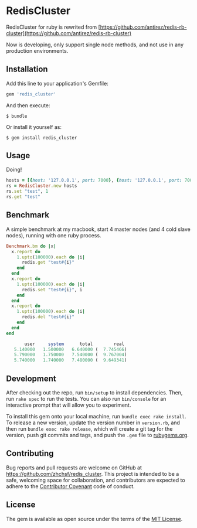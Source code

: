 # RedisCluster

RedisCluster for ruby is rewrited from [https://github.com/antirez/redis-rb-cluster](https://github.com/antirez/redis-rb-cluster)

Now is developing, only support single node methods, and not use in any production environments.


## Installation

Add this line to your application's Gemfile:

```ruby
gem 'redis_cluster'
```

And then execute:

    $ bundle

Or install it yourself as:

    $ gem install redis_cluster

## Usage

Doing!

```ruby
hosts = [{host: '127.0.0.1', port: 7000}, {host: '127.0.0.1', port: 7001}]
rs = RedisCluster.new hosts
rs.set "test", 1
rs.get "test"
```

## Benchmark

A simple benchmark at my macbook, start 4 master nodes (and 4 cold slave nodes), running with one ruby process.

```ruby
Benchmark.bm do |x|
  x.report do
    1.upto(100000).each do |i|
      redis.get "test#{i}"
    end
  end
  x.report do
    1.upto(100000).each do |i|
      redis.set "test#{i}", i
    end
  end
  x.report do
    1.upto(100000).each do |i|
      redis.del "test#{i}"
    end
  end
end
```

```ruby
       user     system      total        real
   5.140000   1.500000   6.640000 (  7.745466)
   5.790000   1.750000   7.540000 (  9.767004)
   5.740000   1.740000   7.480000 (  9.649341)
```

## Development

After checking out the repo, run `bin/setup` to install dependencies. Then, run `rake spec` to run the tests. You can also run `bin/console` for an interactive prompt that will allow you to experiment.

To install this gem onto your local machine, run `bundle exec rake install`. To release a new version, update the version number in `version.rb`, and then run `bundle exec rake release`, which will create a git tag for the version, push git commits and tags, and push the `.gem` file to [rubygems.org](https://rubygems.org).

## Contributing

Bug reports and pull requests are welcome on GitHub at https://github.com/zhchsf/redis_cluster. This project is intended to be a safe, welcoming space for collaboration, and contributors are expected to adhere to the [Contributor Covenant](http://contributor-covenant.org) code of conduct.


## License

The gem is available as open source under the terms of the [MIT License](http://opensource.org/licenses/MIT).

